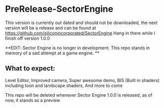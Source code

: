 PreRelease-SectorEngine
=======================
This version is currently out dated and should not be downloaded, the next version will be a release and can be found at https://github.com/siliconincorporated/SectorEngine
Hang in there while I finish off version 1.0.0

**EDIT: Sector Engine is no longer in development. This repo stands in memory of a sad attempt at a game engine. **

What to expect:
---------------
Level Editor, 
Improved camera, 
Super awesome demo, 
BIS (Built in shaders) including toon and landscape shaders, 
And more to come

This repo will be deleted whenever Sector Engine 1.0.0 is released, as of now, it stands as a preview
